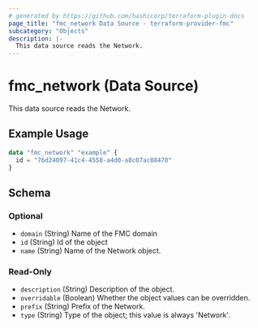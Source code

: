 ```yaml
---
# generated by https://github.com/hashicorp/terraform-plugin-docs
page_title: "fmc_network Data Source - terraform-provider-fmc"
subcategory: "Objects"
description: |-
  This data source reads the Network.
---
```


# fmc_network (Data Source)

This data source reads the Network.

## Example Usage

```terraform
data "fmc_network" "example" {
  id = "76d24097-41c4-4558-a4d0-a8c07ac08470"
}
```

<!-- schema generated by tfplugindocs -->
## Schema

### Optional

- `domain` (String) Name of the FMC domain
- `id` (String) Id of the object
- `name` (String) Name of the Network object.

### Read-Only

- `description` (String) Description of the object.
- `overridable` (Boolean) Whether the object values can be overridden.
- `prefix` (String) Prefix of the Network.
- `type` (String) Type of the object; this value is always 'Network'.
